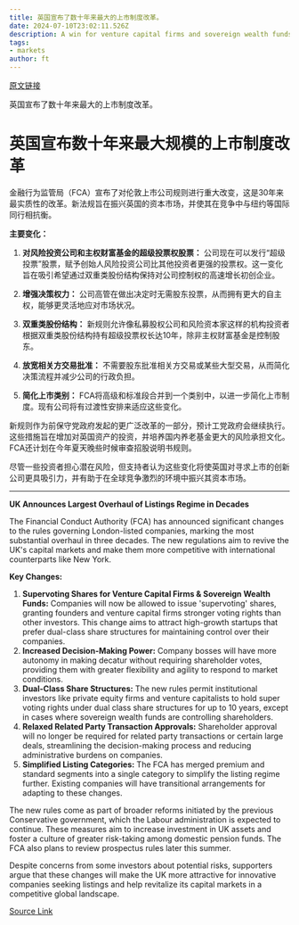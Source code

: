```yaml
---
title: 英国宣布了数十年来最大的上市制度改革。
date: 2024-07-10T23:02:11.526Z
description: A win for venture capital firms and sovereign wealth funds as they will be allowed to hold ‘supervoting’ shares
tags: 
- markets
author: ft
---
```


[原文链接](https://ft.com/content/a990dfd6-ef99-40ca-b382-276f9f811d00)

英国宣布了数十年来最大的上市制度改革。

# 英国宣布数十年来最大规模的上市制度改革

金融行为监管局（FCA）宣布了对伦敦上市公司规则进行重大改变，这是30年来最实质性的改革。新法规旨在振兴英国的资本市场，并使其在竞争中与纽约等国际同行相抗衡。

**主要变化：**

1. **对风险投资公司和主权财富基金的超级投票权股票：** 公司现在可以发行“超级投票”股票，赋予创始人风险投资公司比其他投资者更强的投票权。这一变化旨在吸引希望通过双重类股份结构保持对公司控制权的高速增长初创企业。

2. **增强决策权力：** 公司高管在做出决定时无需股东投票，从而拥有更大的自主权，能够更灵活地应对市场状况。

3. **双重类股份结构：** 新规则允许像私募股权公司和风险资本家这样的机构投资者根据双重类股份结构持有超级投票权长达10年，除非主权财富基金是控制股东。

4. **放宽相关方交易批准：** 不需要股东批准相关方交易或某些大型交易，从而简化决策流程并减少公司的行政负担。

5. **简化上市类别：** FCA将高级和标准段合并到一个类别中，以进一步简化上市制度。现有公司将有过渡性安排来适应这些变化。

新规则作为前保守党政府发起的更广泛改革的一部分，预计工党政府会继续执行。这些措施旨在增加对英国资产的投资，并培养国内养老基金更大的风险承担文化。FCA还计划在今年夏天晚些时候审查招股说明书规则。

尽管一些投资者担心潜在风险，但支持者认为这些变化将使英国对寻求上市的创新公司更具吸引力，并有助于在全球竞争激烈的环境中振兴其资本市场。

---

 **UK Announces Largest Overhaul of Listings Regime in Decades**  

The Financial Conduct Authority (FCA) has announced significant changes to the rules governing London-listed companies, marking the most substantial overhaul in three decades. The new regulations aim to revive the UK's capital markets and make them more competitive with international counterparts like New York.

**Key Changes:**  

1. **Supervoting Shares for Venture Capital Firms & Sovereign Wealth Funds:** Companies will now be allowed to issue 'supervoting' shares, granting founders and venture capital firms stronger voting rights than other investors. This change aims to attract high-growth startups that prefer dual-class share structures for maintaining control over their companies.
2. **Increased Decision-Making Power:** Company bosses will have more autonomy in making decatur without requiring shareholder votes, providing them with greater flexibility and agility to respond to market conditions.
3. **Dual-Class Share Structures:** The new rules permit institutional investors like private equity firms and venture capitalists to hold super voting rights under dual class share structures for up to 10 years, except in cases where sovereign wealth funds are controlling shareholders.
4. **Relaxed Related Party Transaction Approvals:** Shareholder approval will no longer be required for related party transactions or certain large deals, streamlining the decision-making process and reducing administrative burdens on companies.
5. **Simplified Listing Categories:** The FCA has merged premium and standard segments into a single category to simplify the listing regime further. Existing companies will have transitional arrangements for adapting to these changes.

The new rules come as part of broader reforms initiated by the previous Conservative government, which the Labour administration is expected to continue. These measures aim to increase investment in UK assets and foster a culture of greater risk-taking among domestic pension funds. The FCA also plans to review prospectus rules later this summer.

Despite concerns from some investors about potential risks, supporters argue that these changes will make the UK more attractive for innovative companies seeking listings and help revitalize its capital markets in a competitive global landscape.

[Source Link](https://ft.com/content/a990dfd6-ef99-40ca-b382-276f9f811d00)

